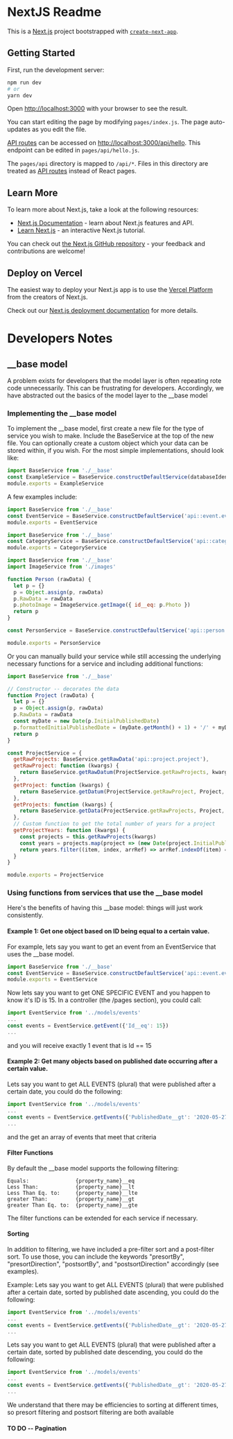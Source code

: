 # NextJS Readme

This is a [Next.js](https://nextjs.org/) project bootstrapped with [`create-next-app`](https://github.com/vercel/next.js/tree/canary/packages/create-next-app).

## Getting Started

First, run the development server:

```bash
npm run dev
# or
yarn dev
```

Open [http://localhost:3000](http://localhost:3000) with your browser to see the result.

You can start editing the page by modifying `pages/index.js`. The page auto-updates as you edit the file.

[API routes](https://nextjs.org/docs/api-routes/introduction) can be accessed on [http://localhost:3000/api/hello](http://localhost:3000/api/hello). This endpoint can be edited in `pages/api/hello.js`.

The `pages/api` directory is mapped to `/api/*`. Files in this directory are treated as [API routes](https://nextjs.org/docs/api-routes/introduction) instead of React pages.

## Learn More

To learn more about Next.js, take a look at the following resources:

- [Next.js Documentation](https://nextjs.org/docs) - learn about Next.js features and API.
- [Learn Next.js](https://nextjs.org/learn) - an interactive Next.js tutorial.

You can check out [the Next.js GitHub repository](https://github.com/vercel/next.js/) - your feedback and contributions are welcome!

## Deploy on Vercel

The easiest way to deploy your Next.js app is to use the [Vercel Platform](https://vercel.com/new?utm_medium=default-template&filter=next.js&utm_source=create-next-app&utm_campaign=create-next-app-readme) from the creators of Next.js.

Check out our [Next.js deployment documentation](https://nextjs.org/docs/deployment) for more details.

# Developers Notes

## \_\_base model

A problem exists for developers that the model layer is often repeating rote code unnecessarily.  This can be frustrating for developers.
Accordingly, we have abstracted out the basics of the model layer to the \_\_base model


### Implementing the \_\_base model
To implement the \_\_base model, first create a new file for the type of service you wish to make.  Include the BaseService at the top of the new file.  You can optionally create a custom object which your data can be stored within, if you wish.  For the most simple implementations, should look like:
```javascript
import BaseService from './__base'
const ExampleService = BaseService.constructDefaultService(databaseIdentifer, singularName[, pluralName[, customObject[, filterFunctions]]])
module.exports = ExampleService
```

A few examples include:
```javascript
import BaseService from './__base'
const EventService = BaseService.constructDefaultService('api::event.event', 'event')
module.exports = EventService
```

```javascript
import BaseService from './__base'
const CategoryService = BaseService.constructDefaultService('api::category.category', 'category', 'categories')
module.exports = CategoryService
```

```javascript
import BaseService from './__base'
import ImageService from './images'

function Person (rawData) {
  let p = {}
  p = Object.assign(p, rawData)
  p.RawData = rawData
  p.photoImage = ImageService.getImage({ id__eq: p.Photo })
  return p
}

const PersonService = BaseService.constructDefaultService('api::person.person', 'person', 'people', Person)

module.exports = PersonService
```

Or you can manually build your service while still accessing the underlying necessary functions for a service and including additional functions:
```javascript
import BaseService from './__base'

// Constructor -- decorates the data
function Project (rawData) {
  let p = {}
  p = Object.assign(p, rawData)
  p.RawData = rawData
  const myDate = new Date(p.InitialPublishedDate)
  p.formattedInitialPublishedDate = (myDate.getMonth() + 1) + '/' + myDate.getDate() + '/' + myDate.getFullYear()
  return p
}

const ProjectService = {
  getRawProjects: BaseService.getRawData('api::project.project'),
  getRawProject: function (kwargs) {
    return BaseService.getRawDatum(ProjectService.getRawProjects, kwargs)
  },
  getProject: function (kwargs) {
    return BaseService.getDatum(ProjectService.getRawProject, Project, kwargs)
  },
  getProjects: function (kwargs) {
    return BaseService.getData(ProjectService.getRawProjects, Project, kwargs)
  },
  // Custom function to get the total number of years for a project
  getProjectYears: function (kwargs) {
    const projects = this.getRawProjects(kwargs)
    const years = projects.map(project => (new Date(project.InitialPublishedDate)).getFullYear())
    return years.filter((item, index, arrRef) => arrRef.indexOf(item) === index)
  }
}

module.exports = ProjectService
```

### Using functions from services that use the \_\_base model
Here's the benefits of having this \_\_base model: things will just work consistently.

#### Example 1: Get one object based on ID being equal to a certain value.
For example, lets say you want to get an event from an EventService that uses the \_\_base model.

```javascript
import BaseService from './__base'
const EventService = BaseService.constructDefaultService('api::event.event', 'event')
module.exports = EventService
```

Now lets say you want to get ONE SPECIFIC EVENT and you happen to know it's ID is 15.  In a controller (the /pages section), you could call:

```javascript
import EventService from '../models/events'
...
const events = EventService.getEvent({'Id__eq': 15})
...
````
and you will receive exactly 1 event that is Id == 15

#### Example 2: Get many objects based on published date occurring after a certain value.
Lets say you want to get ALL EVENTS (plural) that were published after a certain date, you could do the following:

```javascript
import EventService from '../models/events'
...
const events = EventService.getEvents({'PublishedDate__gt': '2020-05-27'})
...
````
and the get an array of events that meet that criteria

#### Filter Functions
By default the \_\_base model supports the following filtering:
```
Equals:               {property_name}__eq
Less Than:            {property_name}__lt
Less Than Eq. to:     {property_name}__lte
greater Than:         {property_name}__gt
greater Than Eq. to:  {property_name}__gte
```
The filter functions can be extended for each service if necessary.

#### Sorting
In addition to filtering, we have included a pre-filter sort and a post-filter sort.  To use those, you can include the keywords "presortBy", "presortDirection", "postsortBy", and "postsortDirection" accordingly (see examples).

Example: Lets say you want to get ALL EVENTS (plural) that were published after a certain date, sorted by published date ascending, you could do the following:

```javascript
import EventService from '../models/events'
...
const events = EventService.getEvents({'PublishedDate__gt': '2020-05-27', 'postsortBy':'PublishedDate'}) // asc is default
...
````

Lets say you want to get ALL EVENTS (plural) that were published after a certain date, sorted by published date descending, you could do the following:
```javascript
import EventService from '../models/events'
...
const events = EventService.getEvents({'PublishedDate__gt': '2020-05-27', 'postsortBy':'PublishedDate', 'postsortDirection': -1})
...
````

We understand that there may be efficiencies to sorting at different times, so presort filtering and postsort filtering are both available 

#### TO DO -- Pagination


